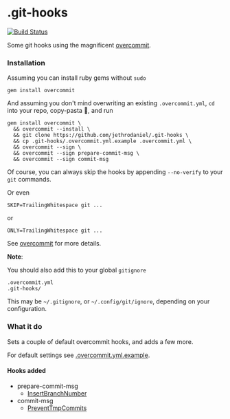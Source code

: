 # .git-hooks

[![Build Status](https://travis-ci.com/jethrodaniel/.git-hooks.svg?branch=master)](https://travis-ci.com/jethrodaniel/.git-hooks)

Some git hooks using the magnificent [overcommit](https://github.com/sds/overcommit).

### Installation

Assuming you can install ruby gems without `sudo`

```
gem install overcommit
```

And assuming you don't mind overwriting an existing `.overcommit.yml`,
`cd` into your repo, copy-pasta :spaghetti:, and run

```
gem install overcommit \
  && overcommit --install \
  && git clone https://github.com/jethrodaniel/.git-hooks \
  && cp .git-hooks/.overcommit.yml.example .overcommit.yml \
  && overcommit --sign \
  && overcommit --sign prepare-commit-msg \
  && overcommit --sign commit-msg
```

Of course, you can always skip the hooks by appending `--no-verify` to your `git` commands.

Or even

```
SKIP=TrailingWhitespace git ...
```

or

```
ONLY=TrailingWhitespace git ...
```

See [overcommit](https://github.com/sds/overcommit) for more details.

**Note**:

You should also add this to your global `gitignore`

```
.overcommit.yml
.git-hooks/
```

This may be `~/.gitignore`, or `~/.config/git/ignore`, depending on your configuration.


### What it do

Sets a couple of default overcommit hooks, and adds a few more.

For default settings see [.overcommit.yml.example](.overcommit.yml.example).

#### Hooks added

- prepare-commit-msg
  - [InsertBranchNumber](prepare_commit_msg/insert_branch_number.rb)
- commit-msg
  - [PreventTmpCommits](commit_msg/prevent_tmp_commits.rb)
